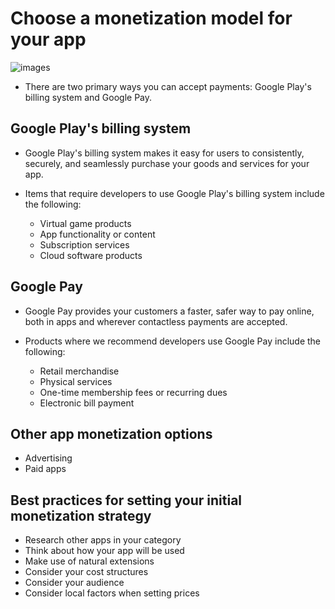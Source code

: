 # Choose a monetization model for your app

![images](https://quick4pay.com/wp-content/uploads/2018/05/google-play-600x600.png)

- There are two primary ways you can accept payments: Google Play's billing system and Google Pay.

## Google Play's billing system
- Google Play's billing system makes it easy for users to consistently, securely, and seamlessly purchase your goods and services for your app.

- Items that require developers to use Google Play's billing system include the following:
  - Virtual game products
  - App functionality or content
  - Subscription services
  - Cloud software products

## Google Pay

- Google Pay provides your customers a faster, safer way to pay online, both in apps and wherever contactless payments are accepted. 

- Products where we recommend developers use Google Pay include the following:
  - Retail merchandise
  - Physical services
  - One-time membership fees or recurring dues
  - Electronic bill payment

## Other app monetization options
- Advertising
- Paid apps

## Best practices for setting your initial monetization strategy

- Research other apps in your category
- Think about how your app will be used
- Make use of natural extensions
- Consider your cost structures
- Consider your audience
- Consider local factors when setting prices